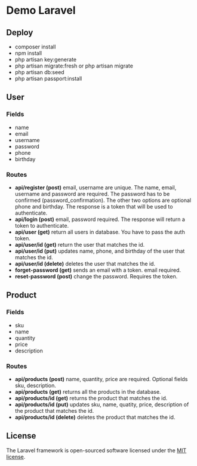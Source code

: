 # Demo Laravel

## Deploy
- composer install
- npm install
- php artisan key:generate
- php artisan migrate:fresh or php artisan migrate
- php artisan db:seed
- php artisan passport:install

## User
### Fields
- name
- email
- username
- password
- phone
- birthday

### Routes
- **api/register (post)** email, username are unique. The name, email, username and password are required. The password has to be confirmed (password_confirmation). The other two options are optional phone and birthday. The response is a token that will be used to authenticate.
- **api/login (post)** email, password required. The response will return a token to authenticate.
- **api/user (get)** return all users in database. You have to pass the auth token.
- **api/user/id (get)** return the user that matches the id.
- **api/user/id (put)** updates name, phone, and birthday of the user that matches the id.
- **api/user/id (delete)** deletes the user that matches the id.
- **forget-password (get)** sends an email with a token. email required.
- **reset-password (post)** change the password. Requires the token.

## Product
### Fields
- sku
- name
- quantity
- price
- description

### Routes
- **api/products (post)** name, quantity, price are required. Optional fields sku, description.
- **api/products (get)** returns all the products in the database.
- **api/products/id (get)** returns the product that matches the id.
- **api/products/id (put)** updates sku, name, quatity, price, description of the product that matches the id.
- **api/products/id (delete)** deletes the product that matches the id.

## License

The Laravel framework is open-sourced software licensed under the [MIT license](https://opensource.org/licenses/MIT).
